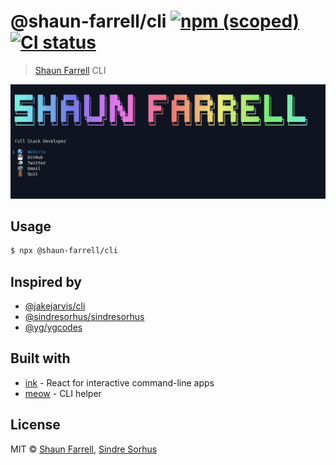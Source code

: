 # @shaun-farrell/cli [![npm (scoped)](https://img.shields.io/npm/v/@shaun-farrell/cli?color=ff69b4&logo=npm)](https://www.npmjs.com/package/@shaun-farrell/cli) [![CI status](https://github.com/shaun-farrell/cli/workflows/CI/badge.svg)](https://github.com/shaun-farrell/cli/actions)

> [Shaun Farrell](https://www.jsclouddev.com/) CLI

<p align="center"><img src="https://raw.githubusercontent.com/shaun-farrell/cli/main/screenshot.png" width="700"></p>

## Usage

```sh
$ npx @shaun-farrell/cli
```

## Inspired by

- [@jakejarvis/cli](https://github.com/jakejarvis/cli)
- [@sindresorhus/sindresorhus](https://github.com/sindresorhus/sindresorhus)
- [@yg/ygcodes](https://github.com/yg/ygcodes)

## Built with

- [ink](https://github.com/vadimdemedes/ink) - React for interactive command-line apps
- [meow](https://github.com/sindresorhus/meow) - CLI helper

## License

MIT © [Shaun Farrell](https://www.jsclouddev.com), [Sindre Sorhus](https://sindresorhus.com)
